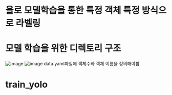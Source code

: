 ﻿# 욜로 모델학습을 통한 특정 객체 특정 방식으로 라벨링
# 모델 학습을 위한 디렉토리 구조
![image](https://github.com/user-attachments/assets/ff795397-9326-4055-a6ec-d94caea2bf49)
![image](https://github.com/user-attachments/assets/8b55a5e1-f546-4aab-b1c7-46596907239c)
data.yaml파일에 객체수와 객체 이름을 정의해야함
# train_yolo
